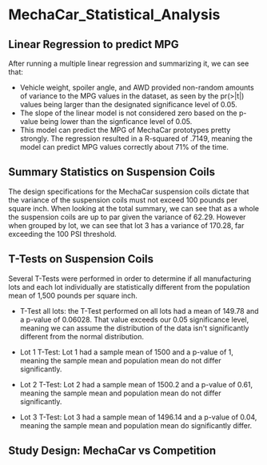 # MechaCar_Statistical_Analysis

## Linear Regression to predict MPG
After running a multiple linear regression and summarizing it, we can see that:
- Vehicle weight, spoiler angle, and AWD provided non-random amounts of variance to the MPG values in the dataset, as seen by the pr(>|t|) values being larger than the designated significance level of 0.05. 
- The slope of the linear model is not considered zero based on the p-value being lower than the signficance level of 0.05.
- This model can predict the MPG of MechaCar prototypes pretty strongly. The regression resulted in a R-squared of .7149, meaning the model can predict MPG values correctly about 71% of the time.

## Summary Statistics on Suspension Coils
The design specifications for the MechaCar suspension coils dictate that the variance of the suspension coils must not exceed 100 pounds per square inch. When looking at the total summary, we can see that as a whole the suspension coils are up to par given the variance of 62.29. However when grouped by lot, we can see that lot 3 has a variance of 170.28, far exceeding the 100 PSI threshold.

## T-Tests on Suspension Coils
Several T-Tests were performed in order to determine if all manufacturing lots and each lot individually are statistically different from the population mean of 1,500 pounds per square inch.

- T-Test all lots: the T-Test performed on all lots had a mean of 149.78 and a p-value of 0.06028. That value exceeds our 0.05 significance level, meaning we can assume the distribution of the data isn't significantly different from the normal distribution.

- Lot 1 T-Test: Lot 1 had a sample mean of 1500 and a p-value of 1, meaning the sample mean and population mean do not differ significantly.

- Lot 2 T-Test: Lot 2 had a sample mean of 1500.2 and a p-value of 0.61, meaning the sample mean and population mean do not differ significantly.

- Lot 3 T-Test: Lot 3 had a sample mean of 1496.14 and a p-value of 0.04, meaning the sample mean and population mean do significantly differ.


## Study Design: MechaCar vs Competition